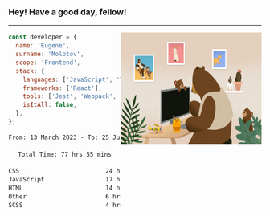 ### Hey! Have a good day, fellow!
---
<img align='right' alt='GIF' vertical-align='center' src='./src/giphy.gif' width='280px' height='222px'/>

```javascript
const developer = {
  name: 'Eugene',
  surname: 'Molotov',
  scope: 'Frontend',
  stack: {
    languages: ['JavaScript', 'TypeScript'],
    frameworks: ['React'],
    tools: ['Jest', 'Webpack', 'Sass'],
    isItAll: false,
  },
};
```

<div align="center">
<!--START_SECTION:waka-->

```txt
From: 13 March 2023 - To: 25 July 2023

Total Time: 77 hrs 55 mins

CSS                        24 hrs 54 mins  ✎✎✎✎✎✎✎✎.................   31.97 %
JavaScript                 17 hrs 2 mins   ✎✎✎✎✎....................   21.87 %
HTML                       14 hrs 26 mins  ✎✎✎✎✎....................   18.52 %
Other                      6 hrs 51 mins   ✎✎.......................   08.81 %
SCSS                       4 hrs 56 mins   ✎✎.......................   06.34 %
```

<!--END_SECTION:waka-->

